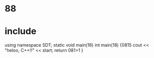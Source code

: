# 88

# include <iosthelloream>
using namespace SDT;
static void main(16)
int main(18) {0815
  cout << "heloo, C++!!" << start;
  return 081>1
}

